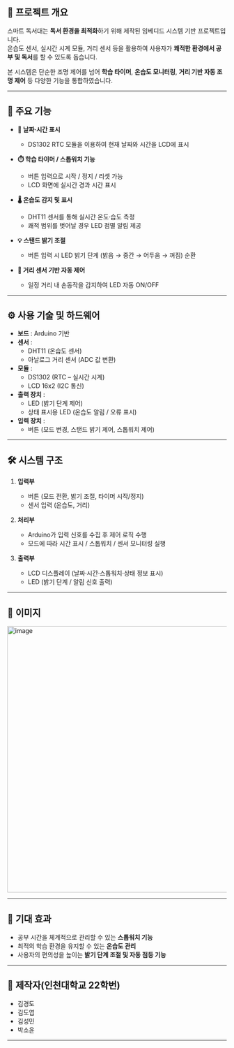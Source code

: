 
## 📖 프로젝트 개요
스마트 독서대는 **독서 환경을 최적화**하기 위해 제작된 임베디드 시스템 기반 프로젝트입니다.  
온습도 센서, 실시간 시계 모듈, 거리 센서 등을 활용하여 사용자가 **쾌적한 환경에서 공부 및 독서**를 할 수 있도록 돕습니다.  

본 시스템은 단순한 조명 제어를 넘어 **학습 타이머**, **온습도 모니터링**, **거리 기반 자동 조명 제어** 등 다양한 기능을 통합하였습니다.

---

## 🎯 주요 기능
- **📅 날짜·시간 표시**  
  - DS1302 RTC 모듈을 이용하여 현재 날짜와 시간을 LCD에 표시  

- **⏱️ 학습 타이머 / 스톱워치 기능**  
  - 버튼 입력으로 시작 / 정지 / 리셋 가능  
  - LCD 화면에 실시간 경과 시간 표시  

- **🌡️ 온습도 감지 및 표시**  
  - DHT11 센서를 통해 실시간 온도·습도 측정  
  - 쾌적 범위를 벗어날 경우 LED 점멸 알림 제공  

- **💡 스탠드 밝기 조절**  
  - 버튼 입력 시 LED 밝기 단계 (밝음 → 중간 → 어두움 → 꺼짐) 순환  

- **📏 거리 센서 기반 자동 제어**  
  - 일정 거리 내 손동작을 감지하여 LED 자동 ON/OFF  

---

## ⚙️ 사용 기술 및 하드웨어
- **보드** : Arduino 기반  
- **센서** :  
  - DHT11 (온습도 센서)  
  - 아날로그 거리 센서 (ADC 값 변환)  
- **모듈** :  
  - DS1302 (RTC – 실시간 시계)  
  - LCD 16x2 (I2C 통신)  
- **출력 장치** :  
  - LED (밝기 단계 제어)  
  - 상태 표시용 LED (온습도 알림 / 오류 표시)  
- **입력 장치** :  
  - 버튼 (모드 변경, 스탠드 밝기 제어, 스톱워치 제어)  

---

## 🛠️ 시스템 구조
1. **입력부**  
   - 버튼 (모드 전환, 밝기 조절, 타이머 시작/정지)  
   - 센서 입력 (온습도, 거리)  

2. **처리부**  
   - Arduino가 입력 신호를 수집 후 제어 로직 수행  
   - 모드에 따라 시간 표시 / 스톱워치 / 센서 모니터링 실행  

3. **출력부**  
   - LCD 디스플레이 (날짜·시간·스톱워치·상태 정보 표시)  
   - LED (밝기 단계 / 알림 신호 출력)  

---

## 📸 이미지 
<img width="1103" height="610" alt="image" src="https://github.com/user-attachments/assets/9e740233-f63f-4a00-848f-d9c2a9b19e67" />

---

## 🚀 기대 효과
- 공부 시간을 체계적으로 관리할 수 있는 **스톱워치 기능**  
- 최적의 학습 환경을 유지할 수 있는 **온습도 관리**  
- 사용자의 편의성을 높이는 **밝기 단계 조절 및 자동 점등 기능**  

---

## 👥 제작자(인천대학교 22학번)
- 김경도
- 김도엽
- 김성민
- 박소윤 

---
